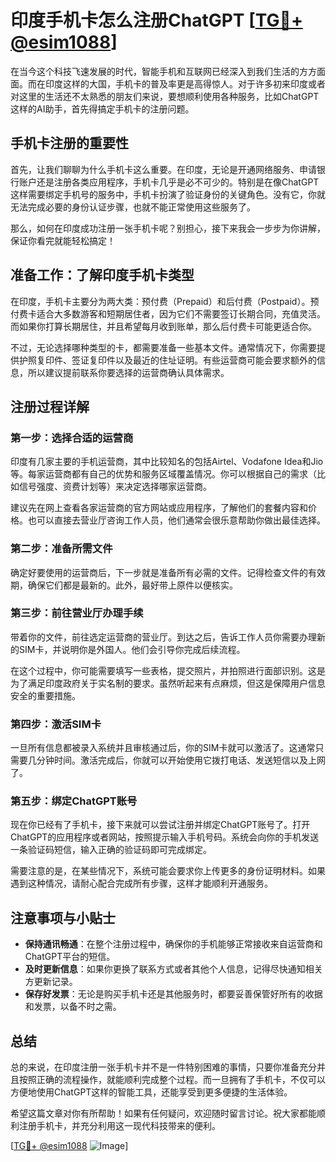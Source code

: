 # 印度手机卡怎么注册ChatGPT [[TG💪+ @esim1088](https://t.me/s/esim1088)]

在当今这个科技飞速发展的时代，智能手机和互联网已经深入到我们生活的方方面面。而在印度这样的大国，手机卡的普及率更是高得惊人。对于许多初来印度或者对这里的生活还不太熟悉的朋友们来说，要想顺利使用各种服务，比如ChatGPT这样的AI助手，首先得搞定手机卡的注册问题。

## 手机卡注册的重要性

首先，让我们聊聊为什么手机卡这么重要。在印度，无论是开通网络服务、申请银行账户还是注册各类应用程序，手机卡几乎是必不可少的。特别是在像ChatGPT这样需要绑定手机号的服务中，手机卡扮演了验证身份的关键角色。没有它，你就无法完成必要的身份认证步骤，也就不能正常使用这些服务了。

那么，如何在印度成功注册一张手机卡呢？别担心，接下来我会一步步为你讲解，保证你看完就能轻松搞定！

## 准备工作：了解印度手机卡类型

在印度，手机卡主要分为两大类：预付费（Prepaid）和后付费（Postpaid）。预付费卡适合大多数游客和短期居住者，因为它们不需要签订长期合同，充值灵活。而如果你打算长期居住，并且希望每月收到账单，那么后付费卡可能更适合你。

不过，无论选择哪种类型的卡，都需要准备一些基本文件。通常情况下，你需要提供护照复印件、签证复印件以及最近的住址证明。有些运营商可能会要求额外的信息，所以建议提前联系你要选择的运营商确认具体需求。

## 注册过程详解

### 第一步：选择合适的运营商

印度有几家主要的手机运营商，其中比较知名的包括Airtel、Vodafone Idea和Jio等。每家运营商都有自己的优势和服务区域覆盖情况。你可以根据自己的需求（比如信号强度、资费计划等）来决定选择哪家运营商。

建议先在网上查看各家运营商的官方网站或应用程序，了解他们的套餐内容和价格。也可以直接去营业厅咨询工作人员，他们通常会很乐意帮助你做出最佳选择。

### 第二步：准备所需文件

确定好要使用的运营商后，下一步就是准备所有必需的文件。记得检查文件的有效期，确保它们都是最新的。此外，最好带上原件以便核实。

### 第三步：前往营业厅办理手续

带着你的文件，前往选定运营商的营业厅。到达之后，告诉工作人员你需要办理新的SIM卡，并说明你是外国人。他们会引导你完成后续流程。

在这个过程中，你可能需要填写一些表格，提交照片，并拍照进行面部识别。这是为了满足印度政府关于实名制的要求。虽然听起来有点麻烦，但这是保障用户信息安全的重要措施。

### 第四步：激活SIM卡

一旦所有信息都被录入系统并且审核通过后，你的SIM卡就可以激活了。这通常只需要几分钟时间。激活完成后，你就可以开始使用它拨打电话、发送短信以及上网了。

### 第五步：绑定ChatGPT账号

现在你已经有了手机卡，接下来就可以尝试注册并绑定ChatGPT账号了。打开ChatGPT的应用程序或者网站，按照提示输入手机号码。系统会向你的手机发送一条验证码短信，输入正确的验证码即可完成绑定。

需要注意的是，在某些情况下，系统可能会要求你上传更多的身份证明材料。如果遇到这种情况，请耐心配合完成所有步骤，这样才能顺利开通服务。

## 注意事项与小贴士

- **保持通讯畅通**：在整个注册过程中，确保你的手机能够正常接收来自运营商和ChatGPT平台的短信。
- **及时更新信息**：如果你更换了联系方式或者其他个人信息，记得尽快通知相关方更新记录。
- **保存好发票**：无论是购买手机卡还是其他服务时，都要妥善保管好所有的收据和发票，以备不时之需。

## 总结

总的来说，在印度注册一张手机卡并不是一件特别困难的事情，只要你准备充分并且按照正确的流程操作，就能顺利完成整个过程。而一旦拥有了手机卡，不仅可以方便地使用ChatGPT这样的智能工具，还能享受到更多便捷的生活体验。

希望这篇文章对你有所帮助！如果有任何疑问，欢迎随时留言讨论。祝大家都能顺利注册手机卡，并充分利用这一现代科技带来的便利。

[[TG💪+ @esim1088](https://t.me/s/esim1088) ![Image](https://i.postimg.cc/4NQfJmqS/Snipaste-2025-05-13-00-14-12.png)]